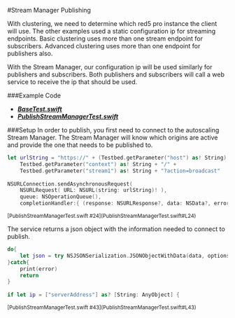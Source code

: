#Stream Manager Publishing

With clustering, we need to determine which red5 pro instance the client will use. The other examples used a static configuration ip for streaming endpoints. Basic clustering uses more than one stream endpoint for subscribers. Advanced clustering uses more than one endpoint for publishers also.

With the Stream Manager, our configuration ip will be used similarly for publishers and subscribers. Both publishers and subscribers will call a web service to receive the ip that should be used.

###Example Code
- ***[BaseTest.swift](../BaseTest.swift)***
- ***[PublishStreamManagerTest.swift](PublishStreamManagerTest.swift)***

###Setup
In order to publish, you first need to connect to the autoscaling Stream Manager. The Stream Manager will know which origins are active and provide the one that needs to be published to.

```Swift
let urlString = "https://" + (Testbed.getParameter("host") as! String) + ":5080/streammanager/api/1.0/event/" +
	Testbed.getParameter("context") as! String + "/" +
	Testbed.getParameter("stream1") as! String + "?action=broadcast"
            
NSURLConnection.sendAsynchronousRequest(
	NSURLRequest( URL: NSURL(string: urlString)! ),
	queue: NSOperationQueue(),
	completionHandler:{ (response: NSURLResponse?, data: NSData?, error: NSError?) -> Void in
```
<sup>
[PublishStreamManagerTest.swift #24](PublishStreamManagerTest.swift#L24)
</sup>

The service returns a json object with the information needed to connect to publish.

```Swift
do{
	let json = try NSJSONSerialization.JSONObjectWithData(data, options: NSJSONReadingOptions())
}catch{
	print(error)
	return
}
 
if let ip = ["serverAddress"] as? [String: AnyObject] {
```
<sup>
[PublishStreamManagerTest.swift #43](PublishStreamManagerTest.swift#L43)
</sup>

